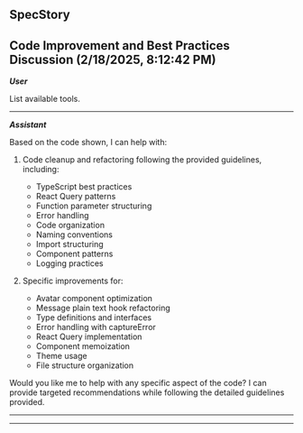 ## SpecStory

## Code Improvement and Best Practices Discussion (2/18/2025, 8:12:42 PM)

_**User**_

List available tools.

---

_**Assistant**_

Based on the code shown, I can help with:

1. Code cleanup and refactoring following the provided guidelines, including:
   - TypeScript best practices
   - React Query patterns
   - Function parameter structuring
   - Error handling
   - Code organization
   - Naming conventions
   - Import structuring
   - Component patterns
   - Logging practices

2. Specific improvements for:
   - Avatar component optimization
   - Message plain text hook refactoring
   - Type definitions and interfaces
   - Error handling with captureError
   - React Query implementation
   - Component memoization
   - Theme usage
   - File structure organization

Would you like me to help with any specific aspect of the code? I can provide targeted recommendations while following the detailed guidelines provided.

---



---

